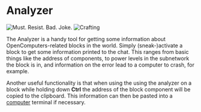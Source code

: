 # Analyzer

![Must. Resist. Bad. Joke.](oredict:oc:analyzer)
![Crafting](img/analyzer.png)

The Analyzer is a handy tool for getting some information about OpenComputers-related blocks in the world. Simply (sneak-)activate a block to get some information printed to the chat. This ranges from basic things like the address of components, to power levels in the subnetwork the block is in, and information on the error lead to a computer to crash, for example.

Another useful functionality is that when using the using the analyzer on a block while holding down **Ctrl** the address of the block component will be copied to the clipboard. This information can then be pasted into a [computer](../general/computer.md) terminal if necessary. 